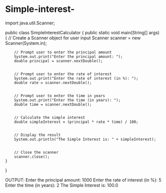 # Simple-interest-
import java.util.Scanner;


public class SimpleInterestCalculator {
    public static void main(String[] args) {
        // Create a Scanner object for user input
        Scanner scanner = new Scanner(System.in);


        // Prompt user to enter the principal amount
        System.out.print("Enter the principal amount: ");
        double principal = scanner.nextDouble();


        // Prompt user to enter the rate of interest
        System.out.print("Enter the rate of interest (in %): ");
        double rate = scanner.nextDouble();


        // Prompt user to enter the time in years
        System.out.print("Enter the time (in years): ");
        double time = scanner.nextDouble();


        // Calculate the simple interest
        double simpleInterest = (principal * rate * time) / 100;


        // Display the result
        System.out.println("The Simple Interest is: " + simpleInterest);


        // Close the scanner
        scanner.close();
    }
}


OUTPUT:
Enter the principal amount: 1000
Enter the rate of interest (in %): 5
Enter the time (in years): 2
The Simple Interest is: 100.0
